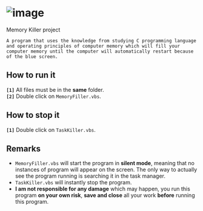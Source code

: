 # ![image](https://user-images.githubusercontent.com/92999481/166146876-fecdd893-2729-4e40-9d12-eafab18a9dec.png)
Memory Killer project

```A program that uses the knowledge from studying C programming language and operating principles of computer memory which will fill your computer memory until the computer will automatically restart because of the blue screen.```

## How to run it

**```[1]```** All files must be in the **same** folder. <br>
**```[2]```** Double click on ```MemoryFiller.vbs```.

## How to stop it

**```[1]```** Double click on ```TaskKiller.vbs```.

## Remarks
- ```MemoryFiller.vbs``` will start the program in **silent mode**, meaning that no instances of program will appear on the screen. The only way to actually see the program running is searching it in the task manager.
- ```TaskKiller.vbs``` will instantly stop the program.
- **I am not responsible for any damage** which may happen, you run this program **on your own risk**, **save and close** all your work **before** running this program.
